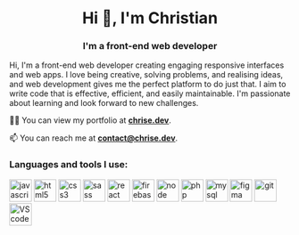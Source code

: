 <h1 align="center">Hi 👋, I'm Christian</h1>
<h3 align="center">I'm a front-end web developer</h3>

Hi, I'm a front-end web developer creating engaging responsive interfaces and web apps. I love being creative, solving
problems, and realising ideas, and web development gives me the perfect platform to do just that. I aim to write code
that is effective, efficient, and easily maintainable. I'm passionate about learning and look forward to new challenges.

👨‍💻 You can view my portfolio at [**chrise.dev**](https://chrise.dev).

📫 You can reach me at [**contact@chrise.dev**](mailto:contact@chrise.dev).

<h3 align="left">Languages and tools I use:</h3>
<p align="left">
    <img src="https://cdn.jsdelivr.net/gh/devicons/devicon/icons/javascript/javascript-original.svg" alt="javascript"
        width="40" height="40" />
    <img src="https://cdn.jsdelivr.net/gh/devicons/devicon/icons/html5/html5-plain-wordmark.svg" alt="html5" width="40"
        height="40" />
    <img src="https://cdn.jsdelivr.net/gh/devicons/devicon/icons/css3/css3-plain-wordmark.svg" alt="css3" width="40"
        height="40" />
    <img src="https://cdn.jsdelivr.net/gh/devicons/devicon/icons/sass/sass-original.svg" alt="sass" width="40"
        height="40" />
    <img src="https://cdn.jsdelivr.net/gh/devicons/devicon/icons/react/react-original-wordmark.svg" alt="react"
        width="40" height="40" />
    <img src="https://cdn.jsdelivr.net/gh/devicons/devicon/icons/firebase/firebase-plain-wordmark.svg" alt="firebase"
        width="40" height="40" />
    <img src="https://cdn.jsdelivr.net/gh/devicons/devicon/icons/nodejs/nodejs-original.svg" alt="node" width="40"
        height="40" />
    <img src="https://cdn.jsdelivr.net/gh/devicons/devicon/icons/php/php-plain.svg" alt="php" width="40" height="40" />
    <img src="https://cdn.jsdelivr.net/gh/devicons/devicon/icons/mysql/mysql-original-wordmark.svg" alt="mysql"
        width="40" height="40" />
    <img src="https://cdn.jsdelivr.net/gh/devicons/devicon/icons/figma/figma-original.svg" alt="figma" width="40"
        height="40" />
    <img src="https://cdn.jsdelivr.net/gh/devicons/devicon/icons/git/git-plain-wordmark.svg" alt="git" width="40"
        height="40" />
    <img src="https://cdn.jsdelivr.net/gh/devicons/devicon/icons/vscode/vscode-original.svg" alt="VS code" width="40"
        height="40" />
</p>
